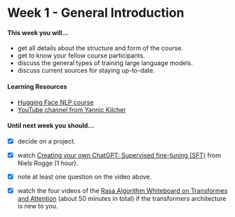# Week 1 - General Introduction

#### This week you will...

* get all details about the structure and form of the course.
* get to know your fellow course participants.
* discuss the general types of training large language models.
* discuss current sources for staying up-to-date.

#### Learning Resources

* [Hugging Face NLP course](https://huggingface.co/learn/nlp-course/chapter1/1)
* [YouTube channel from Yannic Kilcher](https://www.youtube.com/@YannicKilcher)

#### Until next week you should...

* [x] decide on a project.
* [x] watch [Creating your own ChatGPT: Supervised fine-tuning (SFT)](https://www.youtube.com/watch?v=NXevvEF3QVI\&t=418s) from Niels Rogge (1 hour).
* [x] note at least one question on the video above.
* [x] watch the four videos of the [Rasa Algorithm Whiteboard on Transformes and Attention](https://www.youtube.com/watch?v=yGTUuEx3GkA) (about 50 minutes in total) if the transformers architecture is new to you.

